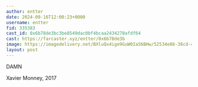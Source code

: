 ```yaml
---
author: entter
date: 2024-09-16T12:00:23+0000
username: entter
fid: 335383
cast_id: 0x6b78de3bc3be8549dac0bf4bcaa2434270afdf64
cast: https://farcaster.xyz/entter/0x6b78de3b
image: https://imagedelivery.net/BXluQx4ige9GuW0Ia56BHw/52534e86-38cd-4bc7-dfe5-626924619200/original
layout: post
---
```


DAMN

Xavier Monney, 2017

<img src='https://imagedelivery.net/BXluQx4ige9GuW0Ia56BHw/52534e86-38cd-4bc7-dfe5-626924619200/original' alt='' referrerpolicy='no-referrer'/>
